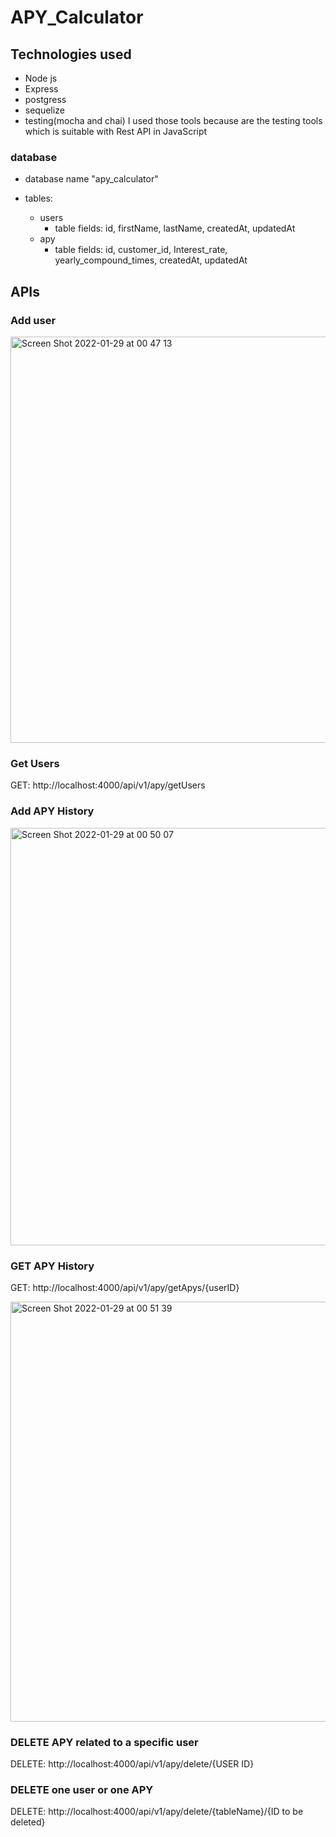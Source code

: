 # APY_Calculator

## Technologies used

- Node js
- Express
- postgress
- sequelize
- testing(mocha and chai) I used those tools because are the testing tools which is suitable with Rest API in JavaScript

### database

- database name "apy_calculator"

- tables: 
    - users
        - table fields: id,
             firstName,
             lastName,
             createdAt,
             updatedAt
    - apy
        - table fields: id,
             customer_id,
             Interest_rate,
             yearly_compound_times,
           createdAt,
          updatedAt

## APIs

### Add user

<img width="650" alt="Screen Shot 2022-01-29 at 00 47 13" src="https://user-images.githubusercontent.com/47531860/151632181-3947d42a-f83d-4081-bdd2-8a05258fe754.png">

### Get Users
GET: http://localhost:4000/api/v1/apy/getUsers

### Add APY History
<img width="668" alt="Screen Shot 2022-01-29 at 00 50 07" src="https://user-images.githubusercontent.com/47531860/151632418-0e02ed81-24b5-4e54-b91d-de56ecaf0132.png">

### GET APY History

GET: http://localhost:4000/api/v1/apy/getApys/{userID}

<img width="672" alt="Screen Shot 2022-01-29 at 00 51 39" src="https://user-images.githubusercontent.com/47531860/151632528-60e5fe3c-d5b7-4e5b-b592-8a770a0ae932.png">

### DELETE APY related to a specific user

DELETE: http://localhost:4000/api/v1/apy/delete/{USER ID}

### DELETE one user or one APY 

DELETE: http://localhost:4000/api/v1/apy/delete/{tableName}/{ID to be deleted}

